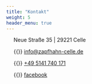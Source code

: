 ```yaml
---
title: "Kontakt"
weight: 5
header_menu: true
---
```

&nbsp;&nbsp;&nbsp;&nbsp;&nbsp;Neue Straße 35 | 29221 Celle

&nbsp;&nbsp;&nbsp;&nbsp;&nbsp;{{<icon class="fa fa-envelope">}}&nbsp;[info@zapfhahn-celle.de](mailto:info@zapfhahn-celle.de)

&nbsp;&nbsp;&nbsp;&nbsp;&nbsp;{{<icon class="fa fa-phone">}}&nbsp;[+49 5141 740 171](tel:+495141740171)

&nbsp;&nbsp;&nbsp;&nbsp;&nbsp;{{<icon class="fa fa-facebook-square">}}&nbsp;[facebook](https://www.facebook.com/Zapfhahn-Celle-115856249873546/)
